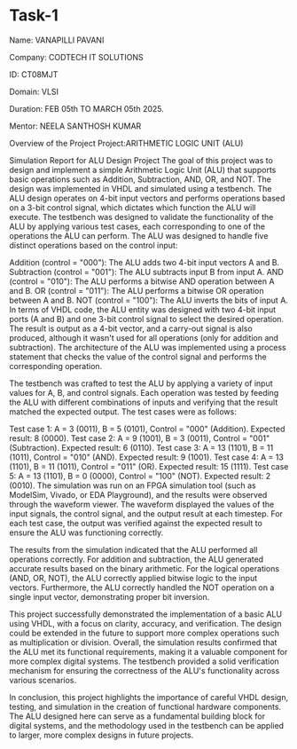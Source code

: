 # Task-1



Name: VANAPILLI PAVANI 

Company: CODTECH IT SOLUTIONS

ID: CT08MJT

Domain: VLSI

Duration: FEB 05th TO MARCH 05th 2025.

Mentor: NEELA SANTHOSH KUMAR

Overview of the Project
Project:ARITHMETIC LOGIC
UNIT (ALU)

Simulation Report for ALU Design Project
The goal of this project was to design and implement a simple Arithmetic Logic Unit (ALU) that supports basic operations such as Addition, Subtraction, AND, OR, and NOT. The design was implemented in VHDL and simulated using a testbench. The ALU design operates on 4-bit input vectors and performs operations based on a 3-bit control signal, which dictates which function the ALU will execute. The testbench was designed to validate the functionality of the ALU by applying various test cases, each corresponding to one of the operations the ALU can perform.
The ALU was designed to handle five distinct operations based on the control input:

Addition (control = "000"): The ALU adds two 4-bit input vectors A and B. Subtraction (control = "001"): The ALU subtracts input B from input A. AND (control = "010"): The ALU performs a bitwise AND operation between A and B. OR (control = "011"): The ALU performs a bitwise OR operation between A and B. NOT (control = "100"): The ALU inverts the bits of input A. In terms of VHDL code, the ALU entity was designed with two 4-bit input ports (A and B) and one 3-bit control signal to select the desired operation. The result is output as a 4-bit vector, and a carry-out signal is also produced, although it wasn't used for all operations (only for addition and subtraction). The architecture of the ALU was implemented using a process statement that checks the value of the control signal and performs the corresponding operation.

The testbench was crafted to test the ALU by applying a variety of input values for A, B, and control signals. Each operation was tested by feeding the ALU with different combinations of inputs and verifying that the result matched the expected output. The test cases were as follows:

Test case 1: A = 3 (0011), B = 5 (0101), Control = "000" (Addition). Expected result: 8 (0000). Test case 2: A = 9 (1001), B = 3 (0011), Control = "001" (Subtraction). Expected result: 6 (0110). Test case 3: A = 13 (1101), B = 11 (1011), Control = "010" (AND). Expected result: 9 (1001). Test case 4: A = 13 (1101), B = 11 (1011), Control = "011" (OR). Expected result: 15 (1111). Test case 5: A = 13 (1101), B = 0 (0000), Control = "100" (NOT). Expected result: 2 (0010). The simulation was run on an FPGA simulation tool (such as ModelSim, Vivado, or EDA Playground), and the results were observed through the waveform viewer. The waveform displayed the values of the input signals, the control signal, and the output result at each timestep. For each test case, the output was verified against the expected result to ensure the ALU was functioning correctly.

The results from the simulation indicated that the ALU performed all operations correctly. For addition and subtraction, the ALU generated accurate results based on the binary arithmetic. For the logical operations (AND, OR, NOT), the ALU correctly applied bitwise logic to the input vectors. Furthermore, the ALU correctly handled the NOT operation on a single input vector, demonstrating proper bit inversion.

This project successfully demonstrated the implementation of a basic ALU using VHDL, with a focus on clarity, accuracy, and verification. The design could be extended in the future to support more complex operations such as multiplication or division. Overall, the simulation results confirmed that the ALU met its functional requirements, making it a valuable component for more complex digital systems. The testbench provided a solid verification mechanism for ensuring the correctness of the ALU's functionality across various scenarios.

In conclusion, this project highlights the importance of careful VHDL design, testing, and simulation in the creation of functional hardware components. The ALU designed here can serve as a fundamental building block for digital systems, and the methodology used in the testbench can be applied to larger, more complex designs in future projects.
